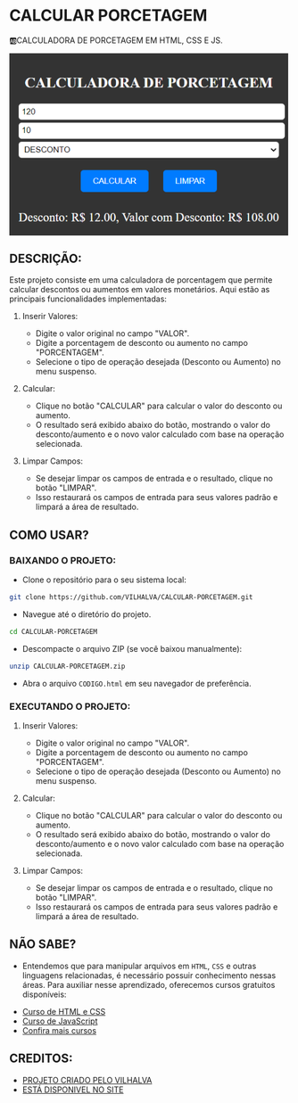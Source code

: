 # CALCULAR PORCETAGEM
🆎CALCULADORA DE PORCETAGEM EM HTML, CSS E JS.

<img src="FOTO.png" align="center" width="500"> <br>

## DESCRIÇÃO:
Este projeto consiste em uma calculadora de porcentagem que permite calcular descontos ou aumentos em valores monetários. Aqui estão as principais funcionalidades implementadas:

1. Inserir Valores:
   - Digite o valor original no campo "VALOR".
   - Digite a porcentagem de desconto ou aumento no campo "PORCENTAGEM".
   - Selecione o tipo de operação desejada (Desconto ou Aumento) no menu suspenso.

2. Calcular:
   - Clique no botão "CALCULAR" para calcular o valor do desconto ou aumento.
   - O resultado será exibido abaixo do botão, mostrando o valor do desconto/aumento e o novo valor calculado com base na operação selecionada.

3. Limpar Campos:
   - Se desejar limpar os campos de entrada e o resultado, clique no botão "LIMPAR".
   - Isso restaurará os campos de entrada para seus valores padrão e limpará a área de resultado.

## COMO USAR?
### BAIXANDO O PROJETO:
* Clone o repositório para o seu sistema local:

```bash
git clone https://github.com/VILHALVA/CALCULAR-PORCETAGEM.git
```

* Navegue até o diretório do projeto.

```bash
cd CALCULAR-PORCETAGEM
```

* Descompacte o arquivo ZIP (se você baixou manualmente):

```bash
unzip CALCULAR-PORCETAGEM.zip
```

* Abra o arquivo `CODIGO.html` em seu navegador de preferência.

### EXECUTANDO O PROJETO:
1. Inserir Valores:
   - Digite o valor original no campo "VALOR".
   - Digite a porcentagem de desconto ou aumento no campo "PORCENTAGEM".
   - Selecione o tipo de operação desejada (Desconto ou Aumento) no menu suspenso.

2. Calcular:
   - Clique no botão "CALCULAR" para calcular o valor do desconto ou aumento.
   - O resultado será exibido abaixo do botão, mostrando o valor do desconto/aumento e o novo valor calculado com base na operação selecionada.

3. Limpar Campos:
   - Se desejar limpar os campos de entrada e o resultado, clique no botão "LIMPAR".
   - Isso restaurará os campos de entrada para seus valores padrão e limpará a área de resultado.

## NÃO SABE?
- Entendemos que para manipular arquivos em `HTML`, `CSS` e outras linguagens relacionadas, é necessário possuir conhecimento nessas áreas. Para auxiliar nesse aprendizado, oferecemos cursos gratuitos disponíveis:
* [Curso de HTML e CSS](https://github.com/VILHALVA/CURSO-DE-HTML-E-CSS)
* [Curso de JavaScript](https://github.com/VILHALVA/CURSO-DE-JAVASCRIPT)
* [Confira mais cursos](https://github.com/VILHALVA?tab=repositories&q=+topic:CURSO)

## CREDITOS:
- [PROJETO CRIADO PELO VILHALVA](https://github.com/VILHALVA)
- [ESTÁ DISPONIVEL NO SITE](https://vilhalva.github.io/STYLER/STYLER.html)

